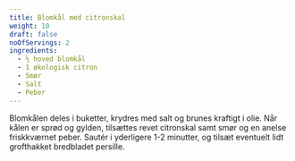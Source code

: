 ```yaml
---
title: Blomkål med citronskal
weight: 10
draft: false
noOfServings: 2
ingredients:
  - ½ hoved blomkål
  - 1 økologisk citron
  - Smør
  - Salt
  - Peber
---
```


Blomkålen deles i buketter, krydres med salt og brunes kraftigt i olie.
Når kålen er sprød og gylden, tilsættes revet citronskal samt smør og en
anelse friskkværnet peber. Sautér i yderligere 1-2 minutter, og tilsæt
eventuelt lidt grofthakket bredbladet persille.

